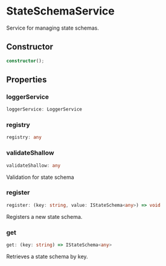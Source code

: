 # StateSchemaService

Service for managing state schemas.

## Constructor

```ts
constructor();
```

## Properties

### loggerService

```ts
loggerService: LoggerService
```

### registry

```ts
registry: any
```

### validateShallow

```ts
validateShallow: any
```

Validation for state schema

### register

```ts
register: (key: string, value: IStateSchema<any>) => void
```

Registers a new state schema.

### get

```ts
get: (key: string) => IStateSchema<any>
```

Retrieves a state schema by key.
